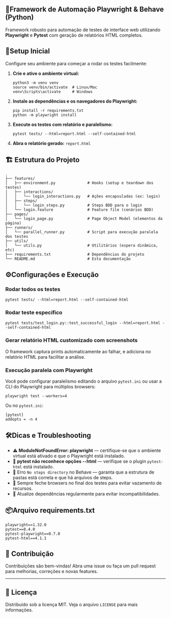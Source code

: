 <!DOCTYPE html>
<html lang="pt-BR">
<body>
<section>
  <h1><span class="emoji">🐍</span>Framework de Automação Playwright & Behave (Python)</h1>
  <p>Framework robusto para automação de testes de interface web utilizando <strong>Playwright</strong> e <strong>Pytest</strong> com geração de relatórios HTML completos.</p>
</section>

<section>
  <h2><span class="emoji">🚀</span>Setup Inicial</h2>
  <p>Configure seu ambiente para começar a rodar os testes facilmente:</p>
  <ol>
    <li>
      <strong>Crie e ative o ambiente virtual:</strong>
      <pre><code>python3 -m venv venv
source venv/bin/activate  # Linux/Mac
venv\Scripts\activate     # Windows</code></pre>
    </li>
    <li>
      <strong>Instale as dependências e os navegadores do Playwright:</strong>
      <pre><code>pip install -r requirements.txt
python -m playwright install</code></pre>
    </li>
    <li>
      <strong>Execute os testes com relatório e paralelismo:</strong>
      <pre><code>pytest tests/ --html=report.html --self-contained-html</code></pre>
    </li>
    <li>
      <strong>Abra o relatório gerado:</strong>
      <code>report.html</code>
    </li>
  </ol>
</section>

<section>
<h2>🏗️ Estrutura do Projeto</h2>
<pre><code>.
├── features/
│   ├── environment.py              # Hooks (setup e teardown dos testes)
│   ├── interactions/
│   │   └── login_interactions.py   # Ações encapsuladas (ex: login)
│   ├── steps/
│   │   └── login_steps.py          # Steps BDD para o login
│   └── login.feature               # Feature file (cenários BDD)
├── pages/
│   └── login_page.py               # Page Object Model (elementos da página)
├── runners/
│   └── parallel_runner.py          # Script para execução paralela dos testes
├── utils/
│   └── utils.py                    # Utilitários (espera dinâmica, etc)
├── requirements.txt                # Dependências do projeto
└── README.md                       # Esta documentação
</code></pre>
</section>

<section>
  <h2><span class="emoji">⚙️</span>Configurações e Execução</h2>
  <h3>Rodar todos os testes</h3>
  <pre><code>pytest tests/ --html=report.html --self-contained-html</code></pre>

<h3>Rodar teste específico</h3>
  <pre><code>pytest tests/test_login.py::test_successful_login --html=report.html --self-contained-html</code></pre>

<h3>Gerar relatório HTML customizado com screenshots</h3>
  <p>O framework captura prints automaticamente ao falhar, e adiciona no relatório HTML para facilitar a análise.</p>

<h3>Execução paralela com Playwright</h3>
  <p>Você pode configurar paralelismo editando o arquivo <code>pytest.ini</code> ou usar a CLI do Playwright para múltiplos browsers:</p>
  <pre><code>playwright test --workers=4</code></pre>
  <p>Ou no <code>pytest.ini</code>:</p>
  <pre><code>[pytest]
addopts = -n 4</code></pre>
</section>

<section>
  <h2><span class="emoji">🛠️</span>Dicas e Troubleshooting</h2>
  <ul>
    <li>⚠️ <strong>ModuleNotFoundError: playwright</strong> — certifique-se que o ambiente virtual está ativado e que o Playwright está instalado.</li>
    <li>🚫 <strong>pytest não reconhece opções --html</strong> — verifique se o plugin <code>pytest-html</code> está instalado.</li>
    <li>📂 Erro <code>No steps directory</code> no Behave — garanta que a estrutura de pastas está correta e que há arquivos de steps.</li>
    <li>🧹 Sempre feche browsers no final dos testes para evitar vazamento de recursos.</li>
    <li>📅 Atualize dependências regularmente para evitar incompatibilidades.</li>
  </ul>
</section>

<section>
  <h2><span class="emoji">📦</span>Arquivo requirements.txt</h2>
  <pre><code>playwright==1.32.0
pytest==8.4.0
pytest-playwright==0.7.0
pytest-html==4.1.1</code></pre>
</section>

<h2>🤝 Contribuição</h2>
<p>Contribuições são bem-vindas! Abra uma issue ou faça um pull request para melhorias, correções e novas features.</p>

<hr/>

<h2>🪪 Licença</h2>
<p>
Distribuído sob a licença MIT. Veja o arquivo <code>LICENSE</code> para mais informações.
</p>
</body>
</html>
